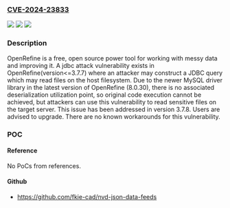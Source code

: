 ### [CVE-2024-23833](https://cve.mitre.org/cgi-bin/cvename.cgi?name=CVE-2024-23833)
![](https://img.shields.io/static/v1?label=Product&message=OpenRefine&color=blue)
![](https://img.shields.io/static/v1?label=Version&message=%3D%20%3C%203.7.8%20&color=brighgreen)
![](https://img.shields.io/static/v1?label=Vulnerability&message=CWE-22%3A%20Improper%20Limitation%20of%20a%20Pathname%20to%20a%20Restricted%20Directory%20('Path%20Traversal')&color=brighgreen)

### Description

OpenRefine is a free, open source power tool for working with messy data and improving it. A jdbc attack vulnerability exists in OpenRefine(version<=3.7.7) where an attacker may construct a JDBC query which may read files on the host filesystem. Due to the newer MySQL driver library in the latest version of OpenRefine (8.0.30), there is no associated deserialization utilization point, so original code execution cannot be achieved, but attackers can use this vulnerability to read sensitive files on the target server. This issue has been addressed in version 3.7.8. Users are advised to upgrade. There are no known workarounds for this vulnerability.

### POC

#### Reference
No PoCs from references.

#### Github
- https://github.com/fkie-cad/nvd-json-data-feeds

